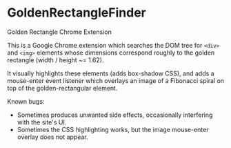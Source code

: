 # GoldenRectangleFinder
Golden Rectangle Chrome Extension

This is a Google Chrome extension which searches the DOM tree for <code><<span>div</span>></code> and <code><<span>img</span>></code> elements whose dimensions correspond roughly to the golden rectangle (width / height ~= 1.62).

It visually highlights these elements (adds box-shadow CSS), and adds a mouse-enter event listener which overlays an image of a Fibonacci spiral on top of the golden-rectangular element.

Known bugs:
<ul>
<li> Sometimes produces unwanted side effects, occasionally interfering with the site's UI.
<li> Sometimes the CSS highlighting works, but the image mouse-enter overlay does not appear.
</ul>
